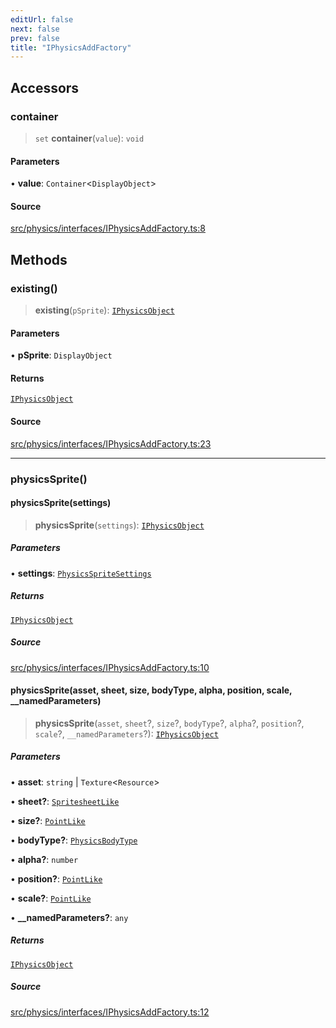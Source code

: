 ```yaml
---
editUrl: false
next: false
prev: false
title: "IPhysicsAddFactory"
---
```


## Accessors

### container

> `set` **container**(`value`): `void`

#### Parameters

• **value**: `Container`\<`DisplayObject`\>

#### Source

[src/physics/interfaces/IPhysicsAddFactory.ts:8](https://github.com/relishinc/dill-pixel/blob/10f512f7f577ca5e74162827f11215b28df5ca97/src/physics/interfaces/IPhysicsAddFactory.ts#L8)

## Methods

### existing()

> **existing**(`pSprite`): [`IPhysicsObject`](/api/interfaces/iphysicsobject/)

#### Parameters

• **pSprite**: `DisplayObject`

#### Returns

[`IPhysicsObject`](/api/interfaces/iphysicsobject/)

#### Source

[src/physics/interfaces/IPhysicsAddFactory.ts:23](https://github.com/relishinc/dill-pixel/blob/10f512f7f577ca5e74162827f11215b28df5ca97/src/physics/interfaces/IPhysicsAddFactory.ts#L23)

***

### physicsSprite()

#### physicsSprite(settings)

> **physicsSprite**(`settings`): [`IPhysicsObject`](/api/interfaces/iphysicsobject/)

##### Parameters

• **settings**: [`PhysicsSpriteSettings`](/api/interfaces/physicsspritesettings/)

##### Returns

[`IPhysicsObject`](/api/interfaces/iphysicsobject/)

##### Source

[src/physics/interfaces/IPhysicsAddFactory.ts:10](https://github.com/relishinc/dill-pixel/blob/10f512f7f577ca5e74162827f11215b28df5ca97/src/physics/interfaces/IPhysicsAddFactory.ts#L10)

#### physicsSprite(asset, sheet, size, bodyType, alpha, position, scale, __namedParameters)

> **physicsSprite**(`asset`, `sheet`?, `size`?, `bodyType`?, `alpha`?, `position`?, `scale`?, `__namedParameters`?): [`IPhysicsObject`](/api/interfaces/iphysicsobject/)

##### Parameters

• **asset**: `string` \| `Texture`\<`Resource`\>

• **sheet?**: [`SpritesheetLike`](/api/type-aliases/spritesheetlike/)

• **size?**: [`PointLike`](/api/type-aliases/pointlike/)

• **bodyType?**: [`PhysicsBodyType`](/api/enumerations/physicsbodytype/)

• **alpha?**: `number`

• **position?**: [`PointLike`](/api/type-aliases/pointlike/)

• **scale?**: [`PointLike`](/api/type-aliases/pointlike/)

• **\_\_namedParameters?**: `any`

##### Returns

[`IPhysicsObject`](/api/interfaces/iphysicsobject/)

##### Source

[src/physics/interfaces/IPhysicsAddFactory.ts:12](https://github.com/relishinc/dill-pixel/blob/10f512f7f577ca5e74162827f11215b28df5ca97/src/physics/interfaces/IPhysicsAddFactory.ts#L12)
